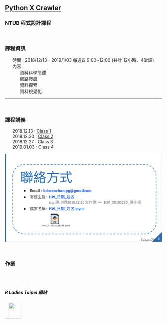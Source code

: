 <h2> <a href="https://kristenchan.github.io/Python_Crawler/">Python X Crawler</a> </h2> 

<h3> NTUB 程式設計課程 </h3>

<br>
<p>
     <h3><b>課程資訊</b></h3>
     <ul class="task-list">
        <li>時間 : 2018/12/13 - 2019/1/03 每週四 9:00~12:00 (共計 12小時、4堂課)</li>
        <li>內容 :
          <ul class="task-list">
             <li>資料科學簡述</li>
             <li>網路爬蟲</li>
             <li>資料探索</li>
             <li>資料視覺化</li>
          </ul>
        </li>
     </ul>
</p>  
<hr size="1">
<br>
<p>
    <h3><b>課程講義</b></h3>
    <ul class="task-list">
          <li>2018.12.13 : <a href="https://drive.google.com/file/d/12cFD1_GANNKG4eW-XgxLoozj6nRQElqv/view?usp=sharing">Class 1</a></li>
          <li>2018.12.20 : <a href="https://drive.google.com/file/d/1FU1g1FD9zhjS3mbzZw_gTfyx6bp0OOKG/view?usp=sharing">Class 2</a></li>
          <li>2018.12.27 : Class 3 </li>
          <li>2019.01.03 : Class 4 </li>
    </ul>
</p>
<p align="center">
     <img src="https://raw.githubusercontent.com/kristenchan/Python_Crawler/master/connect.png" width="600px" >
</p>     
<br>
<p>
    <h3><b>作業</b></h3>
</p>
     
<br>
<br>
<p>
<h5>R Ladies Taipei 網站</h5>
<a href="https://rladiestaipei.github.io/R-Ladies-Taipei/">
    <img src="https://secure.meetupstatic.com/photos/event/7/d/8/d/global_456452141.jpeg" height="50" width="40">
</a>
</p>

